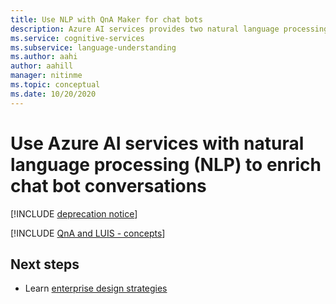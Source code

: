 ```yaml
---
title: Use NLP with QnA Maker for chat bots
description: Azure AI services provides two natural language processing services, Language Understanding and QnA Maker, each with a different purpose. Understand when to use each service and how they compliment each other.
ms.service: cognitive-services
ms.subservice: language-understanding
ms.author: aahi
author: aahill
manager: nitinme
ms.topic: conceptual
ms.date: 10/20/2020
---
```


# Use Azure AI services with natural language processing (NLP) to enrich chat bot conversations

[!INCLUDE [deprecation notice](./includes/deprecation-notice.md)]


[!INCLUDE [QnA and LUIS - concepts](../includes/luis-qnamaker-shared-concept.md)]

## Next steps

* Learn [enterprise design strategies](luis-concept-enterprise.md)
